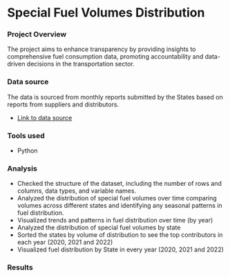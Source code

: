 # Special Fuel Volumes Distribution

### Project Overview
The project aims to enhance transparency by providing insights to comprehensive fuel consumption data, promoting accountability and data-driven decisions in the transportation sector.

### Data source
The data is sourced from monthly reports submitted by the States based on reports from suppliers and distributors.
 - [Link to data source](https://catalog.data.gov/dataset/special-fuel-volumes-distributed)

### Tools used
- Python

### Analysis
- Checked the structure of the dataset, including the number of rows and columns, data types, and variable names.
- Analyzed the distribution of special fuel volumes over time comparing volumes across different states and identifying any seasonal patterns in fuel distribution.
- Visualized trends and patterns in fuel distribution over time (by year)
- Analyzed the distribution of special fuel volumes by state
- Sorted the states by volume of distribution to see the top contributors in each year (2020, 2021 and 2022)
- Visualized fuel distribution by State in every year (2020, 2021 and 2022)

### Results
